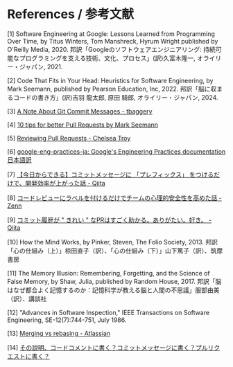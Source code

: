 # References / 参考文献

[1] Software Engineering at Google: Lessons Learned from Programming Over Time, by Titus Winters, Tom Manshreck, Hyrum Wright published by O'Reilly Media, 2020. 邦訳「Googleのソフトウェアエンジニアリング: 持続可能なプログラミングを支える技術、文化、プロセス」(訳)久富木隆一, オライリー・ジャパン, 2021.

[2] Code That Fits in Your Head: Heuristics for Software Engineering, by Mark Seemann, published by Pearson Education, Inc, 2022. 邦訳「脳に収まるコードの書き方」(訳)吉羽 龍太郎, 原田 騎郎, オライリー・ジャパン, 2024.

[3] [A Note About Git Commit Messages - tbaggery](https://tbaggery.com/2008/04/19/a-note-about-git-commit-messages.html)

[4] [10 tips for better Pull Requests by Mark Seemann](https://blog.ploeh.dk/2015/01/15/10-tips-for-better-pull-requests/)

[5] [Reviewing Pull Requests - Chelsea Troy](https://chelseatroy.com/2019/12/18/reviewing-pull-requests/)

[6] [google-eng-practices-ja: Google's Engineering Practices documentation 日本語訳](https://fujiharuka.github.io/google-eng-practices-ja/)

[7] [【今日からできる】コミットメッセージに 「プレフィックス」 をつけるだけで、開発効率が上がった話 - Qiita](https://qiita.com/numanomanu/items/45dd285b286a1f7280ed)

[8] [コードレビューにラベルを付けるだけでチームの心理的安全性を高めた話 - Zenn](https://zenn.dev/hacobell_dev/articles/code-review-comment-prefix)

[9] [コミット履歴が " きれい " なPRはすごく助かる。ありがたい。好き。 - Qiita](https://qiita.com/_mi/items/f477e95a864474187e3d)

[10] How the Mind Works, by Pinker, Steven, The Folio Society, 2013. 邦訳「心の仕組み（上）」椋田直子（訳）、「心の仕組み（下）」山下篤子（訳）、筑摩書房

[11] The Memory Illusion: Remembering, Forgetting, and the Science of False Memory, by Shaw, Julia, published by Random House, 2017. 邦訳「脳はなぜ都合よく記憶するのか：記憶科学が教える脳と人間の不思議」服部由美（訳）、講談社

[12] "Advances in Software Inspection," IEEE Transactions on Software Engineering, SE-12(7):744-751, July 1986.

[13] [Merging vs rebasing - Atlassian](https://www.atlassian.com/ja/git/tutorials/merging-vs-rebasing)

[14] [その説明、コードコメントに書く？コミットメッセージに書く？プルリクエストに書く？](https://speakerdeck.com/okashoi/sonoshuo-ming-kodokomentonishu-ku-komitutometusezinishu-ku-pururikuesutonishu-ku-number-phpconfuk-2023)

